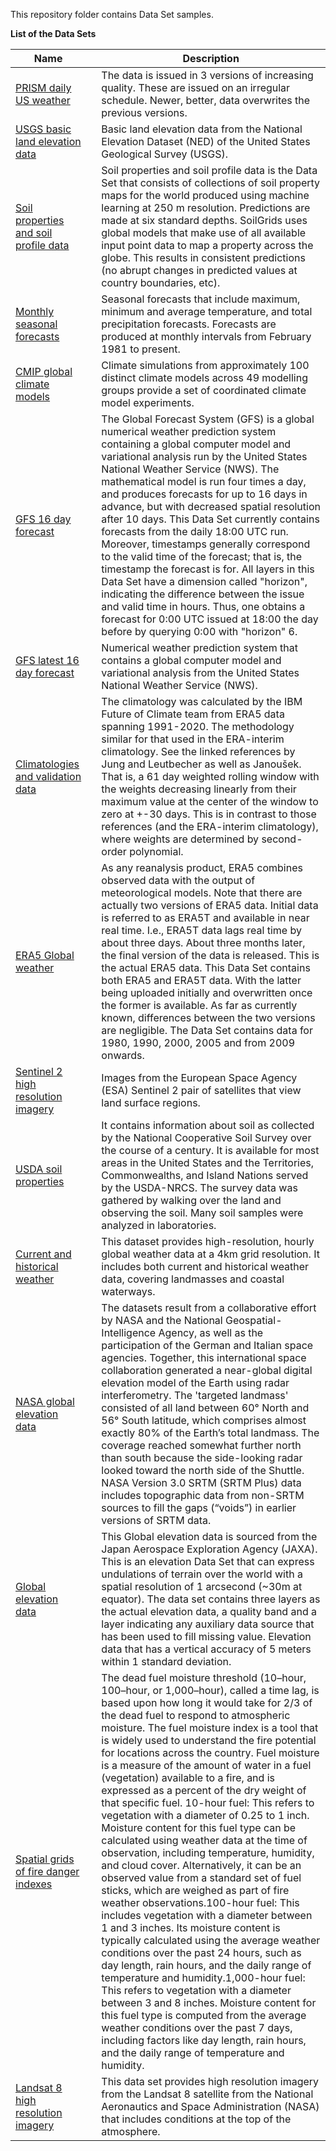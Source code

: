 This repository folder contains Data Set samples.

<b>List of the Data Sets</b>

Name | | Description
--------|-----------------------------------------------------------------------------------------------------------------------------------------------------------------------------------------------------------------------------------------------------------------------------|----------
[PRISM daily US weather](prism_daily_prs/prism_daily_prs.ipynb)| | The data is issued in 3 versions of increasing quality. These are issued on an irregular schedule. Newer, better, data overwrites the previous versions.|
[USGS basic land elevation data](ned_elevation/ned_elevation.ipynb)| | Basic land elevation data from the National Elevation Dataset (NED) of the United States Geological Survey (USGS).|
[Soil properties and soil profile data](soilgrids/soilgrids.ipynb)| | Soil properties and soil profile data is the Data Set that consists of collections of soil property maps for the world produced using machine learning at 250 m resolution. Predictions are made at six standard depths. SoilGrids uses global models that make use of all available input point data to map a property across the globe. This results in consistent predictions (no abrupt changes in predicted values at country boundaries, etc).|
[Monthly seasonal forecasts](twc_seasonal_weather_forecast/twc_seasonal_weather_forecast.ipynb)| | Seasonal forecasts that include maximum, minimum and average temperature, and total precipitation forecasts. Forecasts are produced at monthly intervals from February 1981 to present.|
[CMIP global climate models](global_climate_models_cmip6/global_climate_models_cmip6.ipynb)| | Climate simulations from approximately 100 distinct climate models across 49 modelling groups provide a set of coordinated climate model experiments.|
[GFS 16 day forecast](gfs_hires/gfs_hires.ipynb)| | The Global Forecast System (GFS) is a global numerical weather prediction system containing a global computer model and variational analysis run by the United States National Weather Service (NWS). The mathematical model is run four times a day, and produces forecasts for up to 16 days in advance, but with decreased spatial resolution after 10 days. This Data Set currently contains forecasts from the daily 18:00 UTC run. Moreover, timestamps generally correspond to the valid time of the forecast; that is, the timestamp the forecast is for. All layers in this Data Set have a dimension called "horizon", indicating the difference between the issue and valid time in hours. Thus, one obtains a forecast for 0:00 UTC issued at 18:00 the day before by querying 0:00 with "horizon" 6.|
[GFS latest 16 day forecast](gfs_forecast/gfs_forecast.ipynb)| | Numerical weather prediction system that contains a global computer model and variational analysis from the United States National Weather Service (NWS).|
[Climatologies and validation data](research_2944_climatologies/research_2944_climatologies.ipynb)| | The climatology was calculated by the IBM Future of Climate team from ERA5 data spanning 1991-2020. The methodology similar for that used in the ERA-interim climatology. See the linked references by Jung and Leutbecher as well as Janoušek. That is, a 61 day weighted rolling window with the weights decreasing linearly from their maximum value at the center of the window to zero at +-30 days. This is in contrast to those references (and the ERA-interim climatology), where weights are determined by second-order polynomial.|
[ERA5 Global weather](era5/era5.ipynb)| |As any reanalysis product, ERA5 combines observed data with the output of meteorological models. Note that there are actually two versions of ERA5 data. Initial data is referred to as ERA5T and available in near real time. I.e., ERA5T data lags real time by about three days. About three months later, the final version of the data is released. This is the actual ERA5 data. This Data Set contains both ERA5 and ERA5T data. With the latter being uploaded initially and overwritten once the former is available. As far as currently known, differences between the two versions are negligible. The Data Set contains data for 1980, 1990, 2000, 2005 and from 2009 onwards.|
[Sentinel 2 high resolution imagery](esa_sentinel_2_l2a/esa_sentinel_2_l2a.ipynb)| | Images from the European Space Agency (ESA) Sentinel 2 pair of satellites that view land surface regions.|
[USDA soil properties](us_soil_properties/us_soil_properties.ipynb)| | It contains information about soil as collected by the National Cooperative Soil Survey over the course of a century. It is available for most areas in the United States and the Territories, Commonwealths, and Island Nations served by the USDA-NRCS. The survey data was gathered by walking over the land and observing the soil. Many soil samples were analyzed in laboratories. |
[Current and historical weather](twc_gcod_data/twc_gcod_data.ipynb)| | This dataset provides high-resolution, hourly global weather data at a 4km grid resolution. It includes both current and historical weather data, covering landmasses and coastal waterways. |
[NASA global elevation data](global_elevation/global_elevation.ipynb)| | The datasets result from a collaborative effort by NASA and the National Geospatial-Intelligence Agency, as well as the participation of the German and Italian space agencies. Together, this international space collaboration generated a near-global digital elevation model of the Earth using radar interferometry. The 'targeted landmass' consisted of all land between 60° North and 56° South latitude, which comprises almost exactly 80% of the Earth’s total landmass. The coverage reached somewhat further north than south because the side-looking radar looked toward the north side of the Shuttle. NASA Version 3.0 SRTM (SRTM Plus) data includes topographic data from non-SRTM sources to fill the gaps (“voids”) in earlier versions of SRTM data.|
[Global elevation data](jaxa_global_elevation/jaxa_global_elevation.ipynb)| | This Global elevation data is sourced from the Japan Aerospace Exploration Agency (JAXA). This is an elevation Data Set that can express undulations of terrain over the world with a spatial resolution of 1 arcsecond (~30m at equator). The data set contains three layers as the actual elevation data, a quality band and a layer indicating any auxiliary data source that has been used to fill missing value. Elevation data that has a vertical accuracy of 5 meters within 1 standard deviation.|
[Spatial grids of fire danger indexes](usfs_wfas/usfs_wfas.ipynb)| |The dead fuel moisture threshold (10–hour, 100–hour, or 1,000–hour), called a time lag, is based upon how long it would take for 2/3 of the dead fuel to respond to atmospheric moisture. The fuel moisture index is a tool that is widely used to understand the fire potential for locations across the country. Fuel moisture is a measure of the amount of water in a fuel (vegetation) available to a fire, and is expressed as a percent of the dry weight of that specific fuel. 10-hour fuel: This refers to vegetation with a diameter of 0.25 to 1 inch. Moisture content for this fuel type can be calculated using weather data at the time of observation, including temperature, humidity, and cloud cover. Alternatively, it can be an observed value from a standard set of fuel sticks, which are weighed as part of fire weather observations.100-hour fuel: This includes vegetation with a diameter between 1 and 3 inches. Its moisture content is typically calculated using the average weather conditions over the past 24 hours, such as day length, rain hours, and the daily range of temperature and humidity.1,000-hour fuel: This refers to vegetation with a diameter between 3 and 8 inches. Moisture content for this fuel type is computed from the average weather conditions over the past 7 days, including factors like day length, rain hours, and the daily range of temperature and humidity.|
[Landsat 8 high resolution imagery](nasa_landsat_8_l1_collection2/nasa_landsat_8_l1_collection2.ipynb)| |This data set provides high resolution imagery from the Landsat 8 satellite from the National Aeronautics and Space Administration (NASA) that includes conditions at the top of the atmosphere.

